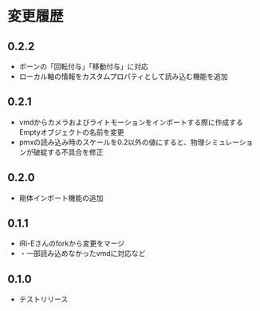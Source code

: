 # 変更履歴

## 0.2.2

* ボーンの「回転付与」「移動付与」に対応
* ローカル軸の情報をカスタムプロパティとして読み込む機能を追加

## 0.2.1

* vmdからカメラおよびライトモーションをインポートする際に作成するEmptyオブジェクトの名前を変更
* pmxの読み込み時のスケールを0.2以外の値にすると、物理シミュレーションが破綻する不具合を修正

## 0.2.0

* 剛体インポート機能の追加

## 0.1.1

* iRi-Eさんのforkから変更をマージ
* ・一部読み込めなかったvmdに対応など

## 0.1.0

* テストリリース
